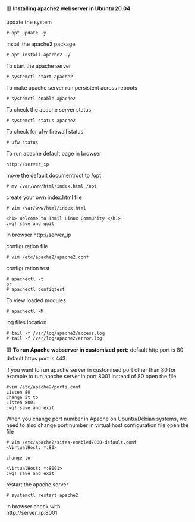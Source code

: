 :red_square: __Installing apache2 webserver in Ubuntu 20.04__

update the system
```
# apt update -y
```
install the apache2 package
```
# apt install apache2 -y
```
To start the apache server
```
# systemctl start apache2
```
To make apache server run persistent across reboots
```
# systemctl enable apache2
```
To check the apache server status
```
# systemctl status apache2
```
To check for ufw firewall status
```
# ufw status
```
To run apache default page in browser
```
http://server_ip
```
move the default documentroot to /opt
```
# mv /var/www/html/index.html /opt
```
create your own index.html file
```
# vim /var/www/html/index.html

<h1> Welcome to Tamil Linux Community </h1>
:wq! save and quit
```
in browser
http://server_ip

configuration file
```
# vim /etc/apache2/apache2.conf
```
configuration test
```
# apachectl -t
or 
# apachectl configtest
```
To view loaded modules
```
# apachectl -M
```
log files location
```
# tail -f /var/log/apache2/access.log
# tail -f /var/log/apache2/error.log
```


:red_square: __To run Apache webserver in customized port:__
default http port is 80
default https port is 443

if you want to run apache server in customised port other than 80
for example to run apache server in port 8001 instead of 80
open the file
```
#vim /etc/apache2/ports.conf
Listen 80
Change it to
Listen 8001
:wq! save and exit
```

When you change port number in Apache on Ubuntu/Debian systems, 
we need to also change port number in virtual host configuration file
open the file
```
# vim /etc/apache2/sites-enabled/000-default.conf
<VirtualHost: *:80>

change to 

<VirtualHost: *:8001>
:wq! save and exit
```
restart the apache server
```
# systemctl restart apache2
```
in browser check with\
http://server_ip:8001


